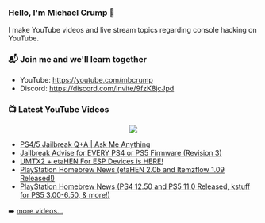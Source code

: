 ### Hello, I'm Michael Crump 👋

I make YouTube videos and live stream topics regarding console hacking on YouTube. 

### 📬 Join me and we'll learn together

- YouTube: https://youtube.com/mbcrump
- Discord: https://discord.com/invite/9fzK8jcJpd

### 📺 Latest YouTube Videos

<div align="center">

[<img src="https://img.shields.io/badge/-Subscribe-red?style=for-the-badge&logo=youtube&logoColor=white"/>](https://www.youtube.com/c/mbcrump?sub_confirmation=1)

</div>

<!-- YOUTUBE:START -->
- [PS4/5 Jailbreak Q+A | Ask Me Anything](https://www.youtube.com/watch?v=V05HClxc20o)
- [Jailbreak Advise for EVERY PS4 or PS5 Firmware &lpar;Revision 3&rpar;](https://www.youtube.com/watch?v=-MbA81BLfUo)
- [UMTX2 + etaHEN For ESP Devices is HERE!](https://www.youtube.com/watch?v=DybJIrBMcSo)
- [PlayStation Homebrew News &lpar;etaHEN 2.0b and Itemzflow 1.09  Released!&rpar;](https://www.youtube.com/watch?v=FeXqCaHiioo)
- [PlayStation Homebrew News &lpar;PS4 12.50 and PS5 11.0 Released, kstuff for PS5 3.00-6.50, &amp; more!&rpar;](https://www.youtube.com/watch?v=_x_-UFNoDzM)
<!-- YOUTUBE:END -->

➡️ [more videos...](https://youtube.com/mbcrump)

